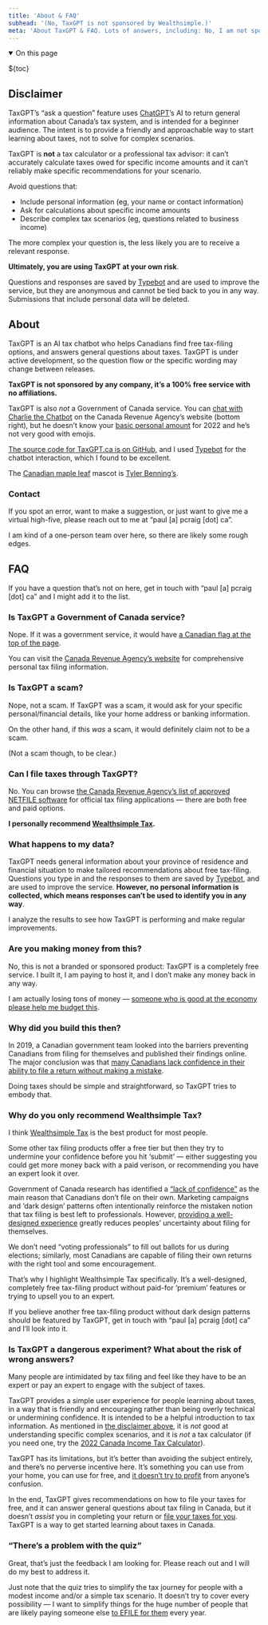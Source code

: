 ```yaml
---
title: 'About & FAQ'
subhead: '(No, TaxGPT is not sponsored by Wealthsimple.)'
meta: 'About TaxGPT & FAQ. Lots of answers, including: No, I am not sponsored by Wealthsimple.'
---
```


<details class="table-of-contents--wrapper" open>
<summary class="table-of-contents--heading heading">
<span>On this page</span>
</summary>

${toc}

</details>

## Disclaimer

TaxGPT’s “ask a question” feature uses [ChatGPT](https://openai.com/blog/chatgpt)’s AI to return general information about Canada’s tax system, and is intended for a beginner audience. The intent is to provide a friendly and approachable way to start learning about taxes, not to solve for complex scenarios.

TaxGPT is **not** a tax calculator or a professional tax advisor: it can’t accurately calculate taxes owed for specific income amounts and it can’t reliably make specific recommendations for your scenario.

Avoid questions that:

- Include personal information (eg, your name or contact information)
- Ask for calculations about specific income amounts
- Describe complex tax scenarios (eg, questions related to business income)

The more complex your question is, the less likely you are to receive a relevant response.

**Ultimately, you are using TaxGPT at your own risk**.

Questions and responses are saved by [Typebot](https://typebot.io/) and are used to improve the service, but they are anonymous and cannot be tied back to you in any way. Submissions that include personal data will be deleted.

## About

TaxGPT is an AI tax chatbot who helps Canadians find free tax-filing options, and answers general questions about taxes. TaxGPT is under active development, so the question flow or the specific wording may change between releases.

**TaxGPT is not sponsored by any company, it’s a 100% free service with no affiliations.**

TaxGPT is also _not_ a Government of Canada service. You can [chat with Charlie the Chatbot](https://www.canada.ca/en/services/taxes/income-tax/personal-income-tax.html) on the Canada Revenue Agency’s website (bottom right), but he doesn’t know your [basic personal amount](https://www.canada.ca/en/revenue-agency/programs/about-canada-revenue-agency-cra/federal-government-budgets/basic-personal-amount.html) for 2022 and he’s not very good with emojis.

[The source code for TaxGPT.ca is on GitHub](https://github.com/pcraig3/tax-gpt), and I used [Typebot](https://typebot.io/) for the chatbot interaction, which I found to be excellent.

The [Canadian maple leaf](/robot.svg) mascot is [Tyler Benning’s](https://tylerbenning.com).

### Contact

If you spot an error, want to make a suggestion, or just want to give me a virtual high-five, please reach out to me at <span class="email--swap" data-email="cGF1bEBwY3JhaWcuY2E=">“paul [a] pcraig [dot] ca”</span>.

I am kind of a one-person team over here, so there are likely some rough edges.

## FAQ

If you have a question that’s not on here, <span class="email--swap" data-email="cGF1bEBwY3JhaWcuY2E=" data-text="Get in touch">get in touch with “paul [a] pcraig [dot] ca”</span> and I might add it to the list.

### Is TaxGPT a Government of Canada service?

Nope. If it was a government service, it would have [a Canadian flag at the top of the page](https://design.canada.ca/common-design-patterns/global-header.html).

You can visit the [Canada Revenue Agency’s website](https://www.canada.ca/en/services/taxes/income-tax/personal-income-tax.html) for comprehensive personal tax filing information.

### Is TaxGPT a scam?

Nope, not a scam. If TaxGPT was a scam, it would ask for your specific personal/financial details, like your home address or banking information.

On the other hand, if this _was_ a scam, it would definitely claim not to be a scam.

(Not a scam though, to be clear.)

### Can I file taxes through TaxGPT?

No. You can browse [the Canada Revenue Agency’s list of approved NETFILE software](https://www.canada.ca/en/revenue-agency/services/e-services/e-services-individuals/netfile-overview/certified-software-netfile-program.html#h_1) for official tax filing applications — there are both free and paid options.

**I personally recommend [Wealthsimple Tax](https://www.wealthsimple.com/en-ca/tax).**

### What happens to my data?

TaxGPT needs general information about your province of residence and financial situation to make tailored recommendations about free tax-filing. Questions you type in and the responses to them are saved by [Typebot](https://typebot.io/), and are used to improve the service. **However, no personal information is collected, which means responses can’t be used to identify you in any way**.

I analyze the results to see how TaxGPT is performing and make regular improvements.

### Are you making money from this?

No, this is not a branded or sponsored product: TaxGPT is a completely free service. I built it, I am paying to host it, and I don’t make any money back in any way.

I am actually losing tons of money — [someone who is good at the economy please help me budget this](https://twitter.com/dril/status/384408932061417472?lang=en).

### Why did you build this then?

In 2019, a Canadian government team looked into the barriers preventing Canadians from filing for themselves and published their findings online. The major conclusion was that [many Canadians lack confidence in their ability to file a return without making a mistake](https://cds-snc.github.io/claim-tax-benefits-documentation/research/#barriers).

Doing taxes should be simple and straightforward, so TaxGPT tries to embody that.

### Why do you only recommend Wealthsimple Tax?

I think [Wealthsimple Tax](https://www.wealthsimple.com/en-ca/tax) is the best product for most people.

Some other tax filing products offer a free tier but then they try to undermine your confidence before you hit ‘submit’ — either suggesting you could get more money back with a paid verison, or recommending you have an expert look it over.

Government of Canada research has identified a [“lack of confidence”](https://cds-snc.github.io/claim-tax-benefits-documentation/research/#barriers) as the main reason that Canadians don’t file on their own. Marketing campaigns and ‘dark design’ patterns often intentionally reinforce the mistaken notion that tax filing is best left to professionals. However, [providing a well-designed experience](https://cds-snc.github.io/claim-tax-benefits-documentation/research/#what-do-tax-filers-need-in-order-to-file-taxes-without-assistance) greatly reduces peoples’ uncertainty about filing for themselves.

We don’t need “voting professionals” to fill out ballots for us during elections; similarly, most Canadians are capable of filing their own returns with the right tool and some encouragement.

That’s why I highlight Wealthsimple Tax specifically. It’s a well-designed, completely free tax-filing product without paid-for ‘premium’ features or trying to upsell you to an expert.

If you believe another free tax-filing product without dark design patterns should be featured by TaxGPT, <span class="email--swap" data-email="cGF1bEBwY3JhaWcuY2E=" data-text="get in touch">get in touch with “paul [a] pcraig [dot] ca”</span> and I’ll look into it.

### Is TaxGPT a dangerous experiment? What about the risk of wrong answers?

Many people are intimidated by tax filing and feel like they have to be an expert or pay an expert to engage with the subject of taxes.

TaxGPT provides a simple user experience for people learning about taxes, in a way that is friendly and encouraging rather than being overly technical or undermining confidence. It is intended to be a helpful introduction to tax information. As mentioned in [the disclaimer above](/pages/about#disclaimer), it is _not_ good at understanding specific complex scenarios, and it is _not_ a tax calculator (if you need one, try the [2022 Canada Income Tax Calculator](https://www.wealthsimple.com/en-ca/tool/tax-calculator)).

TaxGPT has its limitations, but it’s better than avoiding the subject entirely, and there’s no perverse incentive here. It’s something you can use from your home, you can use for free, and [it doesn’t try to profit](#are-you-making-money-from-this%3F) from anyone’s confusion.

In the end, TaxGPT gives recommendations on how to file your taxes for free, and it can answer general questions about tax filing in Canada, but it doesn’t _assist_ you in completing your return or [file your taxes for you](#can-i-file-taxes-through-taxgpt%3F). TaxGPT is a way to get started learning about taxes in Canada.

### “There’s a problem with the quiz”

Great, that’s just the feedback I am looking for. Please reach out and I will do my best to address it.

Just note that the quiz tries to simplify the tax journey for people with a modest income and/or a simple tax scenario. It doesn’t try to cover every possibility — I want to simplify things for the huge number of people that are likely paying someone else [to EFILE for them](https://www.canada.ca/en/revenue-agency/corporate/about-canada-revenue-agency-cra/individual-income-tax-return-statistics.html) every year.
